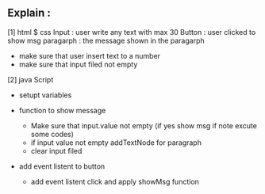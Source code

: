 Explain :
-----------
[1] html $ css
Input : user write any text with max 30
Button : user clicked to show msg 
paragarph : the message shown in the paragarph

- make sure that user insert text to a number 
- make sure that input filed not empty

[2] java Script

- setupt variables 
  
- function to show message 
  * Make sure that input.value not empty (if yes show msg if note excute some codes)
  * if input value not empty addTextNode for paragraph
  * clear input filed


- add event listent to button
  * add event listent click and apply showMsg function
